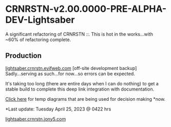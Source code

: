 # CRNRSTN-v2.00.0000-PRE-ALPHA-DEV-Lightsaber
A significant refactoring of CRNRSTN ::. This is hot in the works...with ~60% of refactoring complete.



## Production

[lightsaber.crnrstn.evifweb.com](http://lightsaber.crnrstn.evifweb.com/) [off-site development backup] Sadly...serving as such...for now...so errors can be expected. 

It's taking too long (there are entire days when I can do nothing) to get a stable build to complete this deep link integration with documentation.

[Click here](https://lightsaber.crnrstn.evifweb.com/_tmp_diagrams/) for temp diagrams that are being used for decision making *now.

*Last update: Tuesday April 25, 2023 @ 0422 hrs


[lightsaber.crnrstn.jony5.com](http://lightsaber.crnrstn.jony5.com/)
